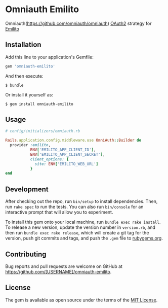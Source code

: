 # Omniauth Emilito

Omniauth(https://github.com/omniauth/omniauth) [OAuth2](https://github.com/intridea/omniauth-oauth2) strategy for [Emilito](https://github.com/v-kolesnikov/emilito)

## Installation

Add this line to your application's Gemfile:

```ruby
gem 'omniauth-emilito'
```

And then execute:

    $ bundle

Or install it yourself as:

    $ gem install omniauth-emilito

## Usage

```ruby
# config/initializers/omniauth.rb

Rails.application.config.middleware.use OmniAuth::Builder do
  provider :emilito,
           ENV['EMILITO_APP_CLIENT_ID'],
           ENV['EMILITO_APP_CLIENT_SECRET'],
           client_options: {
             site: ENV['EMILITO_WEB_URL']
           }
end
```

## Development

After checking out the repo, run `bin/setup` to install dependencies. Then, run `rake spec` to run the tests. You can also run `bin/console` for an interactive prompt that will allow you to experiment.

To install this gem onto your local machine, run `bundle exec rake install`. To release a new version, update the version number in `version.rb`, and then run `bundle exec rake release`, which will create a git tag for the version, push git commits and tags, and push the `.gem` file to [rubygems.org](https://rubygems.org).

## Contributing

Bug reports and pull requests are welcome on GitHub at https://github.com/[USERNAME]/omniauth-emilito.


## License

The gem is available as open source under the terms of the [MIT License](http://opensource.org/licenses/MIT).

